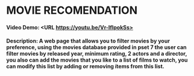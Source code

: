 # MOVIE RECOMENDATION
#### Video Demo:  <URL https://youtu.be/Vr-IfIpokSs>
#### Description: A web page that allows you to filter movies by your preference, using the movies database provided in pset 7 the user can filter movies by released year, mínimum rating, 2 actors and a director, you also can add the movies that you like to a list of films to watch, you can modify this list by adding or removing ítems from this list.
